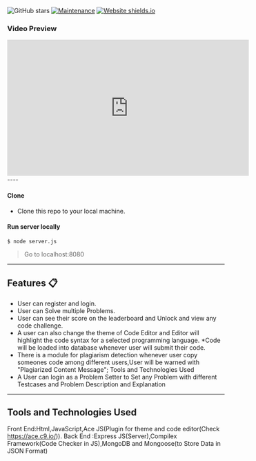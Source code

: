 ![GitHub stars](https://img.shields.io/github/stars/rajaprerak/movie_recommender) 
[![Maintenance](https://img.shields.io/badge/maintained-yes-green.svg)](https://github.com/rajaprerak/movie_recommender/commits/master)
[![Website shields.io](https://img.shields.io/badge/website-up-yellow)](https://awesome-movie-recommender.herokuapp.com/)


### Video Preview
<iframe width="560" height="315" src="https://www.youtube.com/embed/boER86GimaA" title="YouTube video player" frameborder="0" allow="accelerometer; autoplay; clipboard-write; encrypted-media; gyroscope; picture-in-picture" allowfullscreen></iframe>
----

#### Clone

- Clone this repo to your local machine.

#### Run server locally

```shell
$ node server.js
```
> Go to localhost:8080

---
## Features 📋
* User can register and login.
* User can Solve multiple Problems.
* User can see their score on the leaderboard and Unlock and view any code challenge.
* A user can also change the theme of Code Editor and Editor will highlight the code syntax for a selected programming language.
*Code will be loaded into database whenever user will submit their code.
* There is a module for plagiarism detection whenever user copy someones code among different users,User will be warned with "Plagiarized Content Message";
Tools and Technologies Used 
* A User can login as a Problem Setter to Set any Problem with different Testcases and Problem Description and Explanation
---

## Tools and Technologies Used 
Front End:Html,JavaScript,Ace JS(Plugin for theme and code editor(Check https://ace.c9.io/)).
Back End :Express JS(Server),Compilex Framework(Code Checker in JS),MongoDB and Mongoose(to Store Data in JSON Format)
     

